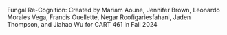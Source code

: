 Fungal Re-Cognition:
Created by Mariam Aoune, Jennifer Brown, Leonardo Morales Vega, Francis Ouellette, Negar Roofigariesfahani, Jaden Thompson, and Jiahao Wu for
CART 461 in Fall 2024